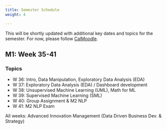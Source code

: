 ```yaml
---
title: Semester Schedule
weight: 4

---
```


This will be shortly updated with additional key dates and topics for the semester. For now, please follow [CalMoodle](https://www.moodle.aau.dk/local/planning/calendar.php?fid=1710).



<!-- ## General appointments

* Introduction to Semester Project and group formation: 24.10.2023, 14:30-16:00 -->


## M1: Week 35-41

### Topics


* W 36: Intro, Data Manipulation, Exploratory Data Analysis (EDA)
* W 37: Exploratory Data Analysis (EDA) / Dashboard development
* W 38: Unsupervised Machine Learning (UML), Math for ML
* W 39: Supervised Machine Learning (SML)
* W 40: Group Assignment & M2 NLP
* W 41: M2 NLP Exam

All weeks: Advanced Innovation Management (Data Driven Business Dev. & Strategy)
   
<!-- ### Key Dates

* Data Storytelling Hackathon
   * In groups: Developing EDA Dashboard
   * 12.09.2023 - 15.09.2023

* Group assignment: 29.09.-06.10.2023 (Digital Eksamen)
* Final exam: 10-11.09.2023
   -->

<!-- ## M2: Week 40-44

### Topics

* W 41: Introduction to Network Analysis (NW)
* W 42: Autumn break 🎉🍁
* W 43: NW applications, Introduction to Natural-Language-Processing (NLP)
* W 44: Advanced applications in Network and Text Analysis / Module Assignment group work
* W 45: Exam
   
### Key Dates

* Group assignment: 31.10.-04.11.2022 (Digital Eksamen)
* Final exam: 9-10.11.2022
  
## M3 / Semester-Project: Week 45-48

### Topics

* W 41: Kick-off M3 course and semester project (12.10.2022, 10:30-12:00)
* W 44: Strategy and Business Modelling Workshop
* W 45: Project Management Workshop

### Key Dates

* Semester Project Submission: ~ 21/12.
* Exam: ~ 3-4 Week in January -->
